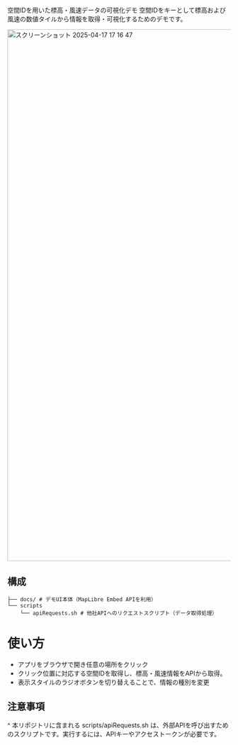 # 
空間IDを用いた標高・風速データの可視化デモ
空間IDをキーとして標高および風速の数値タイルから情報を取得・可視化するためのデモです。

<img width="1200" alt="スクリーンショット 2025-04-17 17 16 47" src="https://github.com/user-attachments/assets/e1583926-c560-401a-b9f5-cbc2b3865ca8" />

## 構成

```
├── docs/ # デモUI本体（MapLibre Embed APIを利用）
└── scripts
    └── apiRequests.sh # 他社APIへのリクエストスクリプト（データ取得処理）
```

# 使い方
- アプリをブラウザで開き任意の場所をクリック
- クリック位置に対応する空間IDを取得し、標高・風速情報をAPIから取得。
- 表示スタイルのラジオボタンを切り替えることで、情報の種別を変更


## 注意事項
^ 本リポジトリに含まれる scripts/apiRequests.sh は、外部APIを呼び出すためのスクリプトです。実行するには、APIキーやアクセストークンが必要です。
